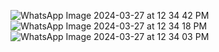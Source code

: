 ![WhatsApp Image 2024-03-27 at 12 34 42 PM](https://github.com/ValerieAudry198/02.Layout-Widget/assets/162092701/df1ff08e-8589-41d6-bca5-41a5a6fc8a92)
![WhatsApp Image 2024-03-27 at 12 34 18 PM](https://github.com/ValerieAudry198/02.Layout-Widget/assets/162092701/66b4dd58-f792-408c-b0bb-c7c790938d13)
![WhatsApp Image 2024-03-27 at 12 34 03 PM](https://github.com/ValerieAudry198/02.Layout-Widget/assets/162092701/fa239803-aa71-4da5-acba-4e5e95616bfa)
